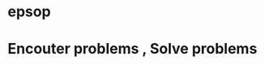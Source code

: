 # epsop
# Encouter problems , Solve problems

[//]: # (1.craft)

[//]: # (2.adventure)

[//]: # (3.art)

[//]: # (4.lifestyle)

[//]: # (5.minds)

[//]: # (6.martial art)

[//]: # (7.music)
